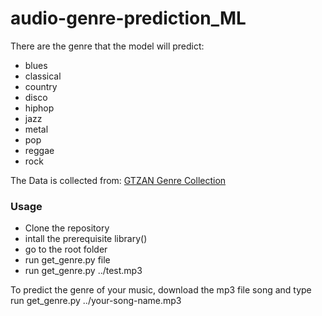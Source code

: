 # audio-genre-prediction_ML

There are the genre that the model will predict:
* blues 
* classical 
* country 
* disco 
* hiphop 
* jazz 
* metal 
* pop 
* reggae 
* rock  
  
The Data is collected from: [GTZAN Genre Collection](http://marsyasweb.appspot.com/download/data_sets)  
 
 ### Usage
 - Clone the repository
 - intall the prerequisite library()
 - go to the root folder
 - run get_genre.py file
 - run get_genre.py ../test.mp3


To predict the genre of your music, download the mp3 file song and type run get_genre.py ../your-song-name.mp3
 
